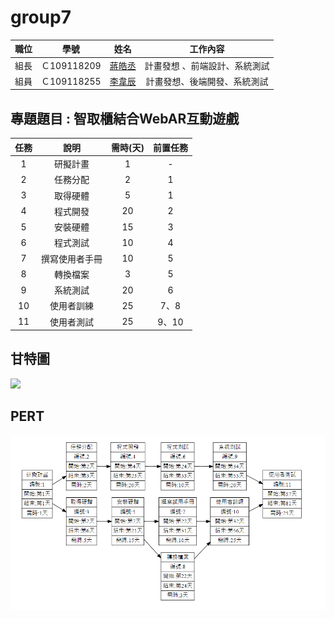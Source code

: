 # group7




| 職位 | 學號 | 姓名 | 工作內容 |
| :-----: |:------: | :-----: | :-----: |
| 組長 | Ｃ109118209 | [蔣皓丞]() | 計畫發想 、前端設計、系統測試 |
| 組員 | Ｃ109118255 | [李韋辰]() | 計畫發想、後端開發、系統測試 |

## 專題題目 : 智取櫃結合WebAR互動遊戲

 



| 任務 | 說明 | 需時(天) | 前置任務 |
| :-----: |:------: | :-----: | :-----: |
| 1|研擬計畫 |1 | - |
| 2 | 任務分配 |2 |1 |
| 3|取得硬體| 5 | 1 |
| 4|程式開發 | 20 | 2 |
| 5|安裝硬體 | 15 | 3|
| 6|程式測試|10 |4 |
| 7| 撰寫使用者手冊| 10| 5 |
|8| 轉換檔案|3 | 5 |
|9| 系統測試|20 |6  |
|10| 使用者訓練|25 | 7、8 |
|11| 使用者測試|25 | 9、10 |



## 甘特圖
[![](https://mermaid.ink/img/pako:eNqdV1tv40QU_iuWV7sqUhrNjO957O2pgodWPKC8TOxxYsWxg-PsNltV4mVXWypUiS2FFSCxAqEurbgIEKDuwp_ZXPovmLHjZGZyhclLnPN937nMzDnOserGHlErah1HaVqNFLrSIA2JMrz4Ynj6V_-ry_xHtjyckr04aeFUURBA2iYEmwjl9g5x0yCOlOE3F4PnN6OrZ8PPrnML7H_3SpmuCoYlxkaMDY2SAr0cJ-q8vb3tn73oP3t69-ST3IImOhWMSthPSaJgqChUzRO5_fPL_t-fD1_e3F1f5BaD42oFFzGuIXGHV2f91-d3l2fDF6_HfgFH1gUyArLnH09H337Ne4a8a6Nga4wN5_se_HkzevX9mM37Ngu2nrFl34NPf-7_dP32zT_Di6vRR08Gp2f9px_PkbEKGWOuzOjN6eD8y8EPF4OXz3KLxpFtgazJCfx6O_z9Fz4BoXhOQTbnFm8S-ujq-fCP38YCfP0gKBSsB9jORIxFIkIUgggsRJwHVHGiwp_CYqkltUXogQ88ekWOma2qpg3SIlW1Qr96xMfdMK2qJc70Pk4CXAtJh2GOx6pqDbvNehJ3Iy-nPmoEKRkTmb2dBC2c9LbjME5yxL3d7d3tvT0OQ3OMI09C-XR5vBJNLQ1EUKMTbtiAbTa4X1Ics4ws3QCODTTn_juzQWzFiUcSiY90KmAyvr2QPwlwroI5EdDKBnJ0CC1TtwSBIva5fHt1AOMEDslRytcIalADYF6gMhLQheCciCRgUq9tOGUDjBdtaYuf-ADDICK8Py1bgj8xINFKT2K01awvPyBTwMzZqGV1hWOzo1lgZ2vGjMZmTJfgHSdJ_KhBsLc0Az-O0j3cCsJejqhWaVYJqXXdBkmVVoc9l5SHJPFwhEsKuy2hRD8IHo9vGDTbR3z5cI2EW9JVukds9uFgEZ1pS8qUmbNUFxXCDbsduvNLKlkgeJmZgo37w34QNZdvOpu4i3edeHWyv17m2E1jIajs6hpO2UQmNG2EdI3OPKdsWaahmRpENrtPVtkB0DGBZeuacJ9yucWVzOzS1aiFNEoZsy-e-3pCevy5DeoRDhcXILcfLr0a-dGIj2i0S5voBDe3yf3vSmWyKyoRxnF7BSSKUzIT2ezBymBiovSAGtiTMKu3JniI2dyc9Wma5nyk5FZnH6EHfdglkUve7bZqgqI88cYTW9SjfRVvQIDYrEJsMNMXRFDWHeFQhunBPO4KB2haKF0YBinuNGfzNzTdr7kyTEzexg7wPAnDar4f1BvpktAK3BqQHZw0l2xhAXuvm3YCj6yB3A4Dt8leUMS5p0FTkzecHK5XGg4sFqjmu5bvc8h6EvDTI2R1kpqBF0dzpJYi5QglnJsE6WwWvm_TJcPE00iEzY093JMamYjImsCSLSB0gCZSiQwD0SWD5F43g3JD3Okw1KJXHD8Iw8Nem4BFjbAAwEUjrgCgaX_UgL76LbLgaVMeRFPewpe_gqdzPMtc358x5W3-B3cm94a5vjOLC9K2F3pjtJNqdEL_SOBuGh_0IletpEmXlNRum_2f3glwPcEtteLjsDP5ddcL6NAskG0cfRDHLe5RrRyrR2oFGmXL0IFjGg4wLR0Bp6T21AoCZlmzkK4jCCzddizrpKQ-zhRA2bEtDTkw-9iGg07-BTqu23c)](https://mermaid-js.github.io/mermaid-live-editor/edit#pako:eNqdV1tv40QU_iuWV7sqUhrNjO957O2pgodWPKC8TOxxYsWxg-PsNltV4mVXWypUiS2FFSCxAqEurbgIEKDuwp_ZXPovmLHjZGZyhclLnPN937nMzDnOserGHlErah1HaVqNFLrSIA2JMrz4Ynj6V_-ry_xHtjyckr04aeFUURBA2iYEmwjl9g5x0yCOlOE3F4PnN6OrZ8PPrnML7H_3SpmuCoYlxkaMDY2SAr0cJ-q8vb3tn73oP3t69-ST3IImOhWMSthPSaJgqChUzRO5_fPL_t-fD1_e3F1f5BaD42oFFzGuIXGHV2f91-d3l2fDF6_HfgFH1gUyArLnH09H337Ne4a8a6Nga4wN5_se_HkzevX9mM37Ngu2nrFl34NPf-7_dP32zT_Di6vRR08Gp2f9px_PkbEKGWOuzOjN6eD8y8EPF4OXz3KLxpFtgazJCfx6O_z9Fz4BoXhOQTbnFm8S-ujq-fCP38YCfP0gKBSsB9jORIxFIkIUgggsRJwHVHGiwp_CYqkltUXogQ88ekWOma2qpg3SIlW1Qr96xMfdMK2qJc70Pk4CXAtJh2GOx6pqDbvNehJ3Iy-nPmoEKRkTmb2dBC2c9LbjME5yxL3d7d3tvT0OQ3OMI09C-XR5vBJNLQ1EUKMTbtiAbTa4X1Ics4ws3QCODTTn_juzQWzFiUcSiY90KmAyvr2QPwlwroI5EdDKBnJ0CC1TtwSBIva5fHt1AOMEDslRytcIalADYF6gMhLQheCciCRgUq9tOGUDjBdtaYuf-ADDICK8Py1bgj8xINFKT2K01awvPyBTwMzZqGV1hWOzo1lgZ2vGjMZmTJfgHSdJ_KhBsLc0Az-O0j3cCsJejqhWaVYJqXXdBkmVVoc9l5SHJPFwhEsKuy2hRD8IHo9vGDTbR3z5cI2EW9JVukds9uFgEZ1pS8qUmbNUFxXCDbsduvNLKlkgeJmZgo37w34QNZdvOpu4i3edeHWyv17m2E1jIajs6hpO2UQmNG2EdI3OPKdsWaahmRpENrtPVtkB0DGBZeuacJ9yucWVzOzS1aiFNEoZsy-e-3pCevy5DeoRDhcXILcfLr0a-dGIj2i0S5voBDe3yf3vSmWyKyoRxnF7BSSKUzIT2ezBymBiovSAGtiTMKu3JniI2dyc9Wma5nyk5FZnH6EHfdglkUve7bZqgqI88cYTW9SjfRVvQIDYrEJsMNMXRFDWHeFQhunBPO4KB2haKF0YBinuNGfzNzTdr7kyTEzexg7wPAnDar4f1BvpktAK3BqQHZw0l2xhAXuvm3YCj6yB3A4Dt8leUMS5p0FTkzecHK5XGg4sFqjmu5bvc8h6EvDTI2R1kpqBF0dzpJYi5QglnJsE6WwWvm_TJcPE00iEzY093JMamYjImsCSLSB0gCZSiQwD0SWD5F43g3JD3Okw1KJXHD8Iw8Nem4BFjbAAwEUjrgCgaX_UgL76LbLgaVMeRFPewpe_gqdzPMtc358x5W3-B3cm94a5vjOLC9K2F3pjtJNqdEL_SOBuGh_0IletpEmXlNRum_2f3glwPcEtteLjsDP5ddcL6NAskG0cfRDHLe5RrRyrR2oFGmXL0IFjGg4wLR0Bp6T21AoCZlmzkK4jCCzddizrpKQ-zhRA2bEtDTkw-9iGg07-BTqu23c)

## PERT
![pert]( pert2.png "pert")
